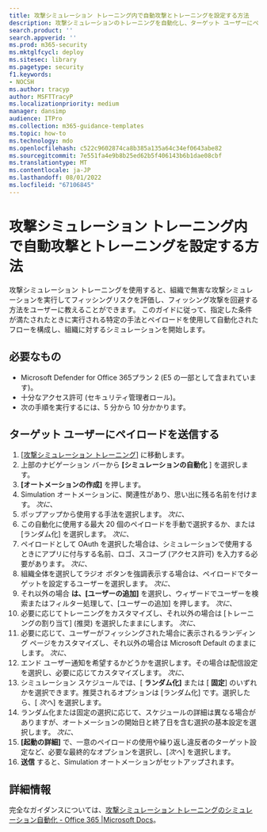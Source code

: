 ```yaml
---
title: 攻撃シミュレーション トレーニング内で自動攻撃とトレーニングを設定する方法
description: 攻撃シミュレーションのトレーニングを自動化し、ターゲット ユーザーにペイロードを送信する手順。 このガイドに従って、特定の手法とペイロードを使用して自動攻撃フローを作成する方法について説明します。
search.product: ''
search.appverid: ''
ms.prod: m365-security
ms.mktglfcycl: deploy
ms.sitesec: library
ms.pagetype: security
f1.keywords:
- NOCSH
ms.author: tracyp
author: MSFTTracyP
ms.localizationpriority: medium
manager: dansimp
audience: ITPro
ms.collection: m365-guidance-templates
ms.topic: how-to
ms.technology: mdo
ms.openlocfilehash: c522c9602874ca8b385a135a64c34ef0643abe82
ms.sourcegitcommit: 7e551fa4e9b8b25ed62b5f406143b6b1dae08cbf
ms.translationtype: MT
ms.contentlocale: ja-JP
ms.lasthandoff: 08/01/2022
ms.locfileid: "67106845"
---
```

# <a name="how-to-setup-automated-attacks-and-training-within-attack-simulation-training"></a>攻撃シミュレーション トレーニング内で自動攻撃とトレーニングを設定する方法

攻撃シミュレーション トレーニングを使用すると、組織で無害な攻撃シミュレーションを実行してフィッシングリスクを評価し、フィッシング攻撃を回避する方法をユーザーに教えることができます。 このガイドに従って、指定した条件が満たされたときに実行される特定の手法とペイロードを使用して自動化されたフローを構成し、組織に対するシミュレーションを開始します。

## <a name="what-youll-need"></a>必要なもの

- Microsoft Defender for Office 365プラン 2 (E5 の一部として含まれています)。
- 十分なアクセス許可 (セキュリティ管理者ロール)。
- 次の手順を実行するには、5 分から 10 分かかります。

## <a name="send-a-payload-to-target-users"></a>ターゲット ユーザーにペイロードを送信する

1. [[攻撃シミュレーション トレーニング]](https://security.microsoft.com/attacksimulator) に移動します。
1. 上部のナビゲーション バーから **[シミュレーションの自動化** ] を選択します。
1. **[オートメーションの作成]** を押します。
1. Simulation オートメーションに、関連性があり、思い出に残る名前を付けます。 *次に*、
1. ポップアップから使用する手法を選択します。 *次に*、
1. この自動化に使用する最大 20 個のペイロードを手動で選択するか、または [ランダム化] を選択します。 *次に*、
1. ペイロードとして OAuth を選択した場合は、シミュレーションで使用するときにアプリに付与する名前、ロゴ、スコープ (アクセス許可) を入力する必要があります。 *次に*、
1. 組織全体を選択してラジオ ボタンを強調表示する場合は、ペイロードでターゲットを設定するユーザーを選択します。 *次に*、
1. それ以外の場合 **は、[ユーザーの追加]** を選択し、ウィザードでユーザーを検索またはフィルター処理して、[ユーザーの追加] を押します。 *次に*、
1. 必要に応じてトレーニングをカスタマイズし、それ以外の場合は [トレーニングの割り当て] (推奨) を選択したままにします。 *次に*、
1. 必要に応じて、ユーザーがフィッシングされた場合に表示されるランディング ページをカスタマイズし、それ以外の場合は Microsoft Default のままにします。 *次に*、
1. エンド ユーザー通知を希望するかどうかを選択します。その場合は配信設定を選択し、必要に応じてカスタマイズします。 *次に*、
1. シミュレーション スケジュールでは、[ **ランダム化]** または [ **固定**] のいずれかを選択できます。推奨されるオプションは [ランダム化] です。選択したら、[ *次へ*] を選択します。
1. ランダム化または固定の選択に応じて、スケジュールの詳細は異なる場合がありますが、オートメーションの開始日と終了日を含む選択の基本設定を選択します。 *次に*、
1. **[起動の詳細]** で、一意のペイロードの使用や繰り返し違反者のターゲット設定など、必要な最終的なオプションを選択し、[*次へ*] を選択します。
1. **送信** すると、Simulation オートメーションがセットアップされます。

## <a name="learn-more"></a>詳細情報

完全なガイダンスについては、[攻撃シミュレーション トレーニングのシミュレーション自動化 - Office 365 |Microsoft Docs](../../office-365-security/attack-simulation-training-simulation-automations.md)。
